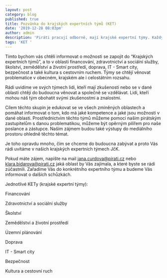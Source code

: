 ```yaml
---
layout: post
category: blog
published: true
title: Pozvánka do krajských expertních týmů (KET)
date: '2019-12-28 08:03pm'
author: admin
description: 'Piráti pracují odborně, mají krajské expertní týmy. Každý se může zapojit.'
tags: 'KET '
---
```

Tímto bychom vás chtěli informovat o možnosti se zapojit do “Krajských expertních týmů”, a to v oblasti financování, zdravotnictví a sociální služby, školství, zemědělství a životní prostředí, doprava, IT - Smart city, bezpečnost a také kultura s cestovním ruchem. Týmy se chtějí věnovat problematice v obecném, krajském ale i celostátním rozsahu.



Rádi uvidíme ve svých týmech lidi, kteří mají zkušenosti nebo se v dané oblasti chtějí do budoucna věnovat a společně se vzdělávat. Lidi, kteří mohou náš tým obohatit svými zkušenostmi a znalostmi.



Cílem těchto skupin je edukovat se ve všech zmíněných oblastech a pomáhat informovat o tom, kdo má jaké kompetence a jaké jsou možnosti v dané oblasti. Prostřednictvím těchto týmů můžeme pomoci našim pirátským zastupitelům s danou problematikou, můžeme být opěrným pilířem pro naše poslance a zástupce. Naším zájmem budou také výstupy do mediálního prostoru ohledně těchto témat.



Je toho opravdu mnoho, čím se chceme do budoucna zabývat a proto Vás rádi uvítáme v našich krajských expertních týmech JčK.



Pokud máte zájem, napište na mail jana.curdova@pirati.cz nebo klara.bidarova@pirati.cz jaká oblast by Vás zajímala, a které byste se rádi zúčastnili. Zařadíme Vás do konkrétního expertního týmu a budeme Vás informovat o dalších schůzkách.





Jednotlivé KETy (krajské expertní týmy):

Financování

Zdravotnictví a sociální služby

Školství

Zemědělství a životní prostředí

Územní plánování

Doprava

IT - Smart city

Bezpečnost

Kultura a cestovní ruch
